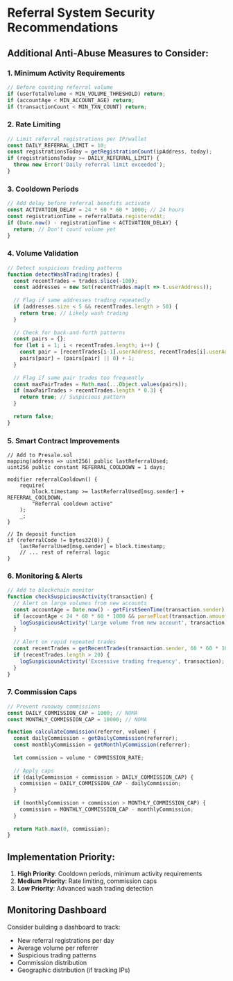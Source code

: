 # Referral System Security Recommendations

## Additional Anti-Abuse Measures to Consider:

### 1. Minimum Activity Requirements
```javascript
// Before counting referral volume
if (userTotalVolume < MIN_VOLUME_THRESHOLD) return;
if (accountAge < MIN_ACCOUNT_AGE) return;
if (transactionCount < MIN_TXN_COUNT) return;
```

### 2. Rate Limiting
```javascript
// Limit referral registrations per IP/wallet
const DAILY_REFERRAL_LIMIT = 10;
const registrationsToday = getRegistrationCount(ipAddress, today);
if (registrationsToday >= DAILY_REFERRAL_LIMIT) {
  throw new Error('Daily referral limit exceeded');
}
```

### 3. Cooldown Periods
```javascript
// Add delay before referral benefits activate
const ACTIVATION_DELAY = 24 * 60 * 60 * 1000; // 24 hours
const registrationTime = referralData.registeredAt;
if (Date.now() - registrationTime < ACTIVATION_DELAY) {
  return; // Don't count volume yet
}
```

### 4. Volume Validation
```javascript
// Detect suspicious trading patterns
function detectWashTrading(trades) {
  const recentTrades = trades.slice(-100);
  const addresses = new Set(recentTrades.map(t => t.userAddress));
  
  // Flag if same addresses trading repeatedly
  if (addresses.size < 5 && recentTrades.length > 50) {
    return true; // Likely wash trading
  }
  
  // Check for back-and-forth patterns
  const pairs = {};
  for (let i = 1; i < recentTrades.length; i++) {
    const pair = [recentTrades[i-1].userAddress, recentTrades[i].userAddress].sort().join('-');
    pairs[pair] = (pairs[pair] || 0) + 1;
  }
  
  // Flag if same pair trades too frequently
  const maxPairTrades = Math.max(...Object.values(pairs));
  if (maxPairTrades > recentTrades.length * 0.3) {
    return true; // Suspicious pattern
  }
  
  return false;
}
```

### 5. Smart Contract Improvements
```solidity
// Add to Presale.sol
mapping(address => uint256) public lastReferralUsed;
uint256 public constant REFERRAL_COOLDOWN = 1 days;

modifier referralCooldown() {
    require(
        block.timestamp >= lastReferralUsed[msg.sender] + REFERRAL_COOLDOWN,
        "Referral cooldown active"
    );
    _;
}

// In deposit function
if (referralCode != bytes32(0)) {
    lastReferralUsed[msg.sender] = block.timestamp;
    // ... rest of referral logic
}
```

### 6. Monitoring & Alerts
```javascript
// Add to blockchain monitor
function checkSuspiciousActivity(transaction) {
  // Alert on large volumes from new accounts
  const accountAge = Date.now() - getFirstSeenTime(transaction.sender);
  if (accountAge < 24 * 60 * 60 * 1000 && parseFloat(transaction.amount) > 1000) {
    logSuspiciousActivity('Large volume from new account', transaction);
  }
  
  // Alert on rapid repeated trades
  const recentTrades = getRecentTrades(transaction.sender, 60 * 60 * 1000); // Last hour
  if (recentTrades.length > 20) {
    logSuspiciousActivity('Excessive trading frequency', transaction);
  }
}
```

### 7. Commission Caps
```javascript
// Prevent runaway commissions
const DAILY_COMMISSION_CAP = 1000; // NOMA
const MONTHLY_COMMISSION_CAP = 10000; // NOMA

function calculateCommission(referrer, volume) {
  const dailyCommission = getDailyCommission(referrer);
  const monthlyCommission = getMonthlyCommission(referrer);
  
  let commission = volume * COMMISSION_RATE;
  
  // Apply caps
  if (dailyCommission + commission > DAILY_COMMISSION_CAP) {
    commission = DAILY_COMMISSION_CAP - dailyCommission;
  }
  
  if (monthlyCommission + commission > MONTHLY_COMMISSION_CAP) {
    commission = MONTHLY_COMMISSION_CAP - monthlyCommission;
  }
  
  return Math.max(0, commission);
}
```

## Implementation Priority:
1. **High Priority**: Cooldown periods, minimum activity requirements
2. **Medium Priority**: Rate limiting, commission caps
3. **Low Priority**: Advanced wash trading detection

## Monitoring Dashboard
Consider building a dashboard to track:
- New referral registrations per day
- Average volume per referrer
- Suspicious trading patterns
- Commission distribution
- Geographic distribution (if tracking IPs)